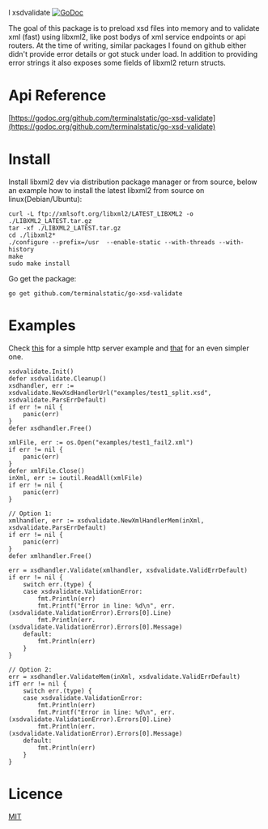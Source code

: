 l xsdvalidate
[![GoDoc](https://godoc.org/github.com/terminalstatic/go-xsd-validate?status.svg)](https://godoc.org/github.com/terminalstatic/go-xsd-validate)

The goal of this package is to preload xsd files into memory and to validate xml (fast) using libxml2, like post bodys of xml service endpoints or api routers. At the time of writing, similar packages I found on github either didn't provide error details or got stuck under load. In addition to providing error strings it also exposes some fields of libxml2 return structs. 

# Api Reference
[https://godoc.org/github.com/terminalstatic/go-xsd-validate](https://godoc.org/github.com/terminalstatic/go-xsd-validate)

# Install
Install libxml2 dev via distribution package manager or from source, below an example how to install the latest libxml2 from source on linux(Debian/Ubuntu): 

	curl -L ftp://xmlsoft.org/libxml2/LATEST_LIBXML2 -o ./LIBXML2_LATEST.tar.gz
	tar -xf ./LIBXML2_LATEST.tar.gz
	cd ./libxml2*
	./configure --prefix=/usr  --enable-static --with-threads --with-history
	make
	sudo make install
	
Go get the package:

	go get github.com/terminalstatic/go-xsd-validate
	
# Examples
Check [this](./examples/_server/simple/simple.go) for a simple http server example and [that](./examples/_server/simpler/simpler.go) for an even simpler one.

	xsdvalidate.Init()
	defer xsdvalidate.Cleanup()
	xsdhandler, err := xsdvalidate.NewXsdHandlerUrl("examples/test1_split.xsd", xsdvalidate.ParsErrDefault)
	if err != nil {
		panic(err)
	}
	defer xsdhandler.Free()

	xmlFile, err := os.Open("examples/test1_fail2.xml")
	if err != nil {
		panic(err)
	}
	defer xmlFile.Close()
	inXml, err := ioutil.ReadAll(xmlFile)
	if err != nil {
		panic(err)
	}

	// Option 1:
	xmlhandler, err := xsdvalidate.NewXmlHandlerMem(inXml, xsdvalidate.ParsErrDefault)
	if err != nil {
		panic(err)
	}
	defer xmlhandler.Free()

	err = xsdhandler.Validate(xmlhandler, xsdvalidate.ValidErrDefault)
	if err != nil {
		switch err.(type) {
		case xsdvalidate.ValidationError:
			fmt.Println(err)
			fmt.Printf("Error in line: %d\n", err.(xsdvalidate.ValidationError).Errors[0].Line)
			fmt.Println(err.(xsdvalidate.ValidationError).Errors[0].Message)
		default:
			fmt.Println(err)
		}
	}

	// Option 2:
	err = xsdhandler.ValidateMem(inXml, xsdvalidate.ValidErrDefault)
	ifT err != nil {
		switch err.(type) {
		case xsdvalidate.ValidationError:
			fmt.Println(err)
			fmt.Printf("Error in line: %d\n", err.(xsdvalidate.ValidationError).Errors[0].Line)
			fmt.Println(err.(xsdvalidate.ValidationError).Errors[0].Message)
		default:
			fmt.Println(err)
		}
	}

# Licence
[MIT](./LICENSE)
